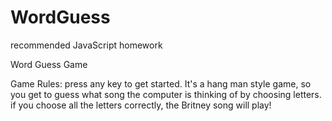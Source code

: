 # WordGuess
recommended JavaScript homework

Word Guess Game

Game Rules:
press any key to get started.
It's a hang man style game,
so you get to guess what song the computer is thinking of by choosing letters.
if you choose all the letters correctly,
the Britney song will play!

